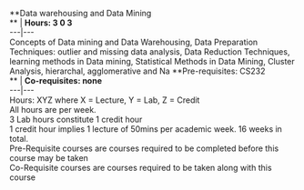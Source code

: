 **Data warehousing and Data Mining  
** | **Hours: 3 0 3**  
---|---  
Concepts of Data mining and Data Warehousing, Data Preparation Techniques: outlier and missing data analysis, Data Reduction Techniques, learning methods in Data mining, Statistical Methods in Data Mining, Cluster Analysis, hierarchal, agglomerative and Na
**Pre-requisites: CS232  
** | **Co-requisites: none**  
---|---  
Hours: XYZ where X = Lecture, Y = Lab, Z = Credit  
All hours are per week.  
3 Lab hours constitute 1 credit hour  
1 credit hour implies 1 lecture of 50mins per academic week. 16 weeks in total.  
Pre-Requisite courses are courses required to be completed before this course may be taken  
Co-Requisite courses are courses required to be taken along with this course
